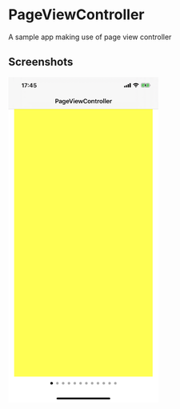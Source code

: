 # PageViewController
A  sample app making use of page view controller


## Screenshots
<img src="./preview.png" width="300" height="650">
